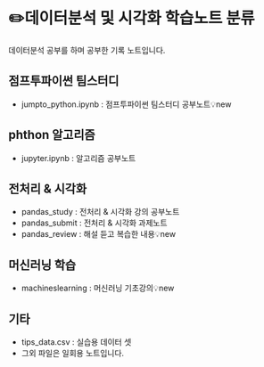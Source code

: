# ✏️데이터분석 및 시각화 학습노트 분류
데이터분석 공부를 하며 공부한 기록 노트입니다.

## 점프투파이썬 팀스터디
- jumpto_python.ipynb : 점프투파이썬 팀스터디 공부노트💡new

## phthon 알고리즘
- jupyter.ipynb : 알고리즘 공부노트

## 전처리 & 시각화
- pandas_study : 전처리 & 시각화 강의 공부노트
- pandas_submit : 전처리 & 시각화 과제노트
- pandas_review : 해설 듣고 복습한 내용💡new

## 머신러닝 학습
- machineslearning : 머신러닝 기초강의💡new

## 기타
- tips_data.csv : 실습용 데이터 셋
- 그외 파일은 일회용 노트입니다.
